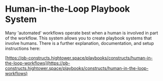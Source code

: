 # Human-in-the-Loop Playbook System

Many 'automated' workflows operate best when a human is involved in part of the workflow. This system allows you to create playbook systems that involve humans. There is a further explanation, documentation, and setup instructions here:

[https://pb-constructs.hightower.space/playbooks/constructs/human-in-the-loop-workflows](https://pb-constructs.hightower.space/playbooks/constructs/human-in-the-loop-workflows)
